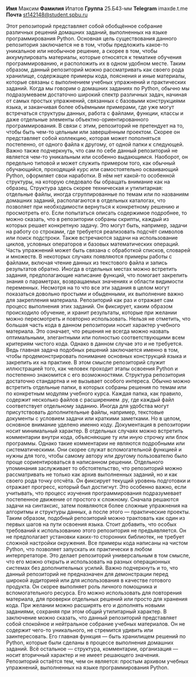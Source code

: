 **Имя** Максим
**Фамилия** Ипатов
**Группа** 25.Б43-мм
**Telegram** imaxde.t.me
**Почта** st142148@student.spbu.ru



Этот репозиторий представляет собой обобщённое собрание различных решений домашних заданий, выполненных на языке программирования Python. Основная цель существования данного репозитория заключается не в том, чтобы предложить какое-то уникальное или необычное решение, а скорее в том, чтобы аккумулировать материалы, которые относятся к тематике обучения программированию, и расположить их в одном удобном месте. Таким образом, данный репозиторий можно рассматривать как своего рода хранилище, содержащее примеры кода, пояснения и иные материалы, которые связаны с выполнением учебных упражнений и практических заданий.
Когда мы говорим о домашних заданиях по Python, обычно мы подразумеваем достаточно широкий спектр различных задач, начиная от самых простых упражнений, связанных с базовыми конструкциями языка, и заканчивая более объёмными примерами, где уже могут встречаться структуры данных, работа с файлами, функции, классы и даже отдельные элементы объектно-ориентированного программирования. В связи с этим, репозиторий не претендует на то, чтобы быть чем-то цельным или завершённым проектом. Скорее он представляет собой коллекцию, которая может пополняться постепенно, от одного файла к другому, от одной папки к следующей.
Важно также подчеркнуть, что сам по себе данный репозиторий не является чем-то уникальным или особенно выдающимся. Наоборот, он предельно типовой и может служить примером того, как обычный обучающийся, проходящий курс или самостоятельно осваивающий Python, оформляет свои наработки. В нём нет какой-то особенной структуры, на которую следовало бы обращать внимание как на образец. Структура здесь скорее техническая и утилитарная: отдельные файлы, иногда сгруппированные по темам или по названиям домашних заданий, располагаются в отдельных каталогах, что позволяет при необходимости вернуться к конкретному решению и просмотреть его.
Если попытаться описать содержимое подробнее, то можно сказать, что в репозитории собраны скрипты, каждый из которых решает конкретную задачу. Это могут быть, например, задачи на работу со строками, где требуется реализовать подсчёт символов или поиск подстроки. Также встречаются задачи на использование циклов, условных операторов и базовых математических операций. Часть упражнений может быть связана с обработкой списков, словарей и множеств. В некоторых случаях появляются примеры работы с файлами, включая чтение данных из текстового файла и запись результатов обратно. Иногда в отдельных местах можно встретить задания, предполагающие написание функций, что помогает закрепить знания о параметрах, возвращаемых значениях и области видимости переменных.
Несмотря на то что все эти задания в целом могут показаться довольно простыми и обыденными, их выполнение важно для закрепления материала. Репозиторий как раз и отражает сам процесс выполнения этих заданий. Он фиксирует, каким образом происходило обучение, и хранит результаты, которые при желании можно пересмотреть и повторно использовать.
Нельзя не отметить, что большая часть кода в данном репозитории носит характер учебного материала. Это означает, что решения не всегда можно назвать оптимальными, элегантными или полностью соответствующими всем критериям чистого кода. Однако в данном случае это и не требуется. Ведь главная задача подобных решений заключается именно в том, чтобы продемонстрировать понимание основных конструкций языка и закрепить их на практике. В этом смысле репозиторий служит иллюстрацией того, как человек проходит этапы освоения Python и постепенно знакомится с его возможностями.
Структура репозитория достаточно стандартна и не вызывает особого интереса. Обычно можно встретить отдельные папки, в которых собраны решения по темам или по конкретным модулям учебного курса. Каждая папка, как правило, содержит несколько файлов с расширением .py, где каждый файл соответствует отдельному заданию. Иногда для удобства могут присутствовать дополнительные файлы, например, текстовые документы с условием задачи или краткими заметками. Но в целом, основное внимание уделено именно коду.
Документация в репозитории носит минимальный характер. В отдельных случаях можно встретить комментарии внутри кода, объясняющие ту или иную строчку или блок программы. Однако такие комментарии не являются подробными или систематическими. Они скорее служат вспомогательной функцией и нужны для того, чтобы самому автору или другому пользователю было проще сориентироваться в написанном решении.
Отдельного упоминания заслуживает то обстоятельство, что репозиторий можно рассматривать не только как архив выполненных заданий, но и как своего рода точку отсчёта. Он фиксирует текущий уровень подготовки и отражает прогресс, который был достигнут. Это особенно важно, если учитывать, что процесс изучения программирования подразумевает постепенное движение от простого к сложному. Сначала решаются задачи на синтаксис, затем появляются более сложные упражнения на алгоритмы и структуры данных, а после этого — практические проекты. Таким образом, подобный репозиторий можно трактовать как один из первых шагов на пути освоения языка.
Стоит добавить, что особых требований к использованию этого репозитория не предъявляется. Он не предполагает установки каких-то сторонних библиотек, не требует сложной настройки окружения. Все примеры кода написаны на чистом Python, что позволяет запускать их практически в любом интерпретаторе. Это делает репозиторий универсальным в том смысле, что его можно открыть и использовать на разных операционных системах без дополнительных усилий.
Важно подчеркнуть и то, что данный репозиторий не предназначен для демонстрации перед широкой аудиторией или для использования в качестве готового продукта. Он скорее выполняет роль личного помощника и вспомогательного ресурса. Его можно использовать для повторения материала, для проверки отдельных решений или просто для хранения кода. При желании можно расширять его и дополнять новыми заданиями, сохраняя при этом общий утилитарный характер.
В заключение можно сказать, что данный репозиторий представляет собой спокойное и нейтральное собрание учебных материалов. Он не содержит чего-то уникального, не стремится удивить или заинтересовать. Его главная функция — быть хранилищем решений по Python, которые были сделаны в процессе выполнения домашних заданий. Всё остальное — структура, комментарии, организация — носит вторичный характер и не имеет решающего значения. Репозиторий остаётся тем, чем он является: простым архивом учебных упражнений, выполненных на языке программирования Python.
